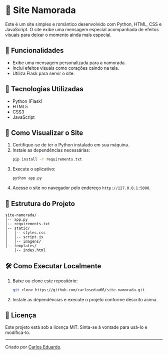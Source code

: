 # 💖 Site Namorada

Este é um site simples e romântico desenvolvido com Python, HTML, CSS e JavaScript. O site exibe uma mensagem especial acompanhada de efeitos visuais para deixar o momento ainda mais especial.

## 📌 Funcionalidades
- Exibe uma mensagem personalizada para a namorada.
- Inclui efeitos visuais como corações caindo na tela.
- Utiliza Flask para servir o site.

## 🚀 Tecnologias Utilizadas
- Python (Flask)
- HTML5
- CSS3
- JavaScript

## 🎨 Como Visualizar o Site
1. Certifique-se de ter o Python instalado em sua máquina.
2. Instale as dependências necessárias:
   ```sh
   pip install -r requirements.txt
   ```
3. Execute o aplicativo:
   ```sh
   python app.py
   ```
4. Acesse o site no navegador pelo endereço `http://127.0.0.1:5000`.

## 📂 Estrutura do Projeto
```
site-namorada/
│-- app.py
│-- requirements.txt
│-- static/
│   │-- styles.css
│   │-- script.js
│   │-- imagens/
│-- templates/
    │-- index.html
```

## 🛠 Como Executar Localmente
1. Baixe ou clone este repositório:
   ```sh
   git clone https://github.com/carloseduu66/site-namorada.git
   ```
2. Instale as dependências e execute o projeto conforme descrito acima.

## 📝 Licença
Este projeto está sob a licença MIT. Sinta-se à vontade para usá-lo e modificá-lo.

---
Criado por [Carlos Eduardo](https://github.com/carloseduu66).
